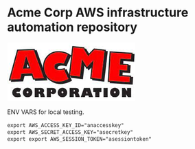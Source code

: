 # Acme Corp AWS infrastructure automation repository

![Acme_pic][8]


ENV VARS for local testing.

```
export AWS_ACCESS_KEY_ID="anaccesskey"
export AWS_SECRET_ACCESS_KEY="asecretkey"
export export AWS_SESSION_TOKEN="asessiontoken"
```




[8]: stuff/acme.jpeg
